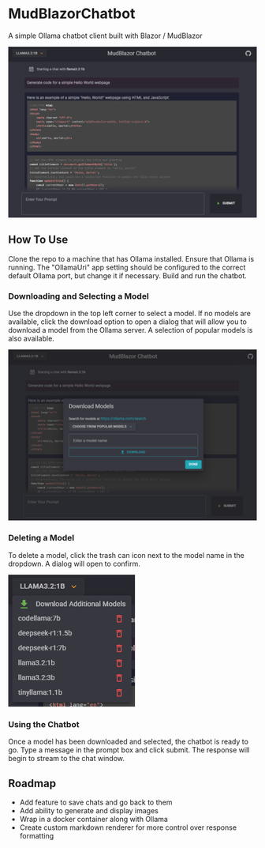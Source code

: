 # MudBlazorChatbot
A simple Ollama chatbot client built with Blazor / MudBlazor

![MudBlazorChatbot](mudblazor_chatbot_01.png)

## How To Use
Clone the repo to a machine that has Ollama installed. Ensure that Ollama is running. The "OllamaUri" app setting should
be configured to the correct default Ollama port, but change it if necessary. Build and run the chatbot.

### Downloading and Selecting a Model
Use the dropdown in the top left corner to select a model. If no models are available, click the download option to open
a dialog that will allow you to download a model from the Ollama server. A selection of popular models is also available.

![Downloading and Selecting a Model](mudblazor_chatbot_02.png)

### Deleting a Model
To delete a model, click the trash can icon next to the model name in the dropdown. A dialog will open to confirm.

![Deleting a Model](mudblazor_chatbot_03.png)

### Using the Chatbot
Once a model has been downloaded and selected, the chatbot is ready to go. Type a message in the prompt box and click
submit. The response will begin to stream to the chat window.

## Roadmap
 - Add feature to save chats and go back to them
 - Add ability to generate and display images
 - Wrap in a docker container along with Ollama
 - Create custom markdown renderer for more control over response formatting
